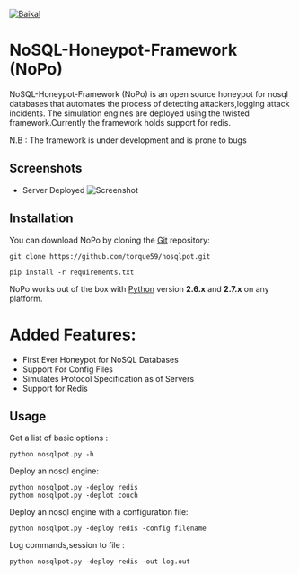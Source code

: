 [![Baikal](https://baikal.io/badges/torque59/nosqlpot)](https://baikal.io/torque59/nosqlpot)

NoSQL-Honeypot-Framework (NoPo)
==

NoSQL-Honeypot-Framework (NoPo) is an open source honeypot for nosql databases that automates the process of detecting attackers,logging attack incidents. The simulation engines are deployed using the twisted framework.Currently the framework holds support for redis.

N.B : The framework is under development and is prone to bugs 

Screenshots
----
* Server Deployed
![Screenshot](http://i.imgur.com/4cCX3Me.png)

Installation
----

You can download NoPo by cloning the [Git](https://github.com/torque59/nosqlpot) repository:

    git clone https://github.com/torque59/nosqlpot.git
    
    pip install -r requirements.txt

NoPo works out of the box with [Python](http://www.python.org/download/) version **2.6.x** and **2.7.x** on any platform.


Added Features:
============================

- First Ever Honeypot for NoSQL Databases
- Support For Config Files 
- Simulates Protocol Specification as of Servers
- Support for Redis


Usage
----

Get a list of basic options :

    python nosqlpot.py -h

Deploy an nosql engine:

    python nosqlpot.py -deploy redis
    pythom nosqlpot.py -deplot couch

Deploy an nosql engine with a configuration file:

    python nosqlpot.py -deploy redis -config filename
    
Log commands,session to file :

    python nosqlpot.py -deploy redis -out log.out

